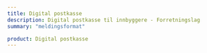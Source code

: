 ```yaml
---
title: Digital postkasse
description: Digital postkasse til innbyggere - Forretningslag
summary: "meldingsformat"

product: Digital postkasse
---
```


